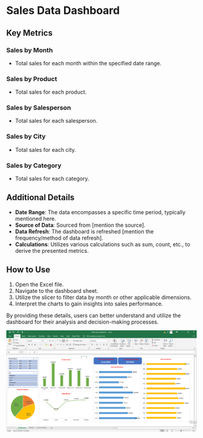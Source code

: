 # Sales Data Dashboard

## Key Metrics

### Sales by Month
- Total sales for each month within the specified date range.

### Sales by Product
- Total sales for each product.

### Sales by Salesperson
- Total sales for each salesperson.

### Sales by City
- Total sales for each city.

### Sales by Category
- Total sales for each category.

## Additional Details

- **Date Range**: The data encompasses a specific time period, typically mentioned here.
- **Source of Data**: Sourced from [mention the source].
- **Data Refresh**: The dashboard is refreshed [mention the frequency/method of data refresh].
- **Calculations**: Utilizes various calculations such as sum, count, etc., to derive the presented metrics.

## How to Use

1. Open the Excel file.
2. Navigate to the dashboard sheet.
3. Utilize the slicer to filter data by month or other applicable dimensions.
4. Interpret the charts to gain insights into sales performance.

By providing these details, users can better understand and utilize the dashboard for their analysis and decision-making processes.


![excel dashboard](https://github.com/krishnateja-81/excel_dashboard/blob/master/dashboard%20image.png)



